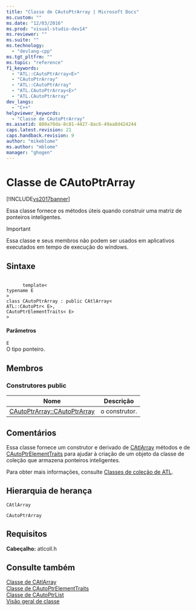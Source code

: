 ```yaml
---
title: "Classe de CAutoPtrArray | Microsoft Docs"
ms.custom: ""
ms.date: "12/03/2016"
ms.prod: "visual-studio-dev14"
ms.reviewer: ""
ms.suite: ""
ms.technology: 
  - "devlang-cpp"
ms.tgt_pltfrm: ""
ms.topic: "reference"
f1_keywords: 
  - "ATL::CAutoPtrArray<E>"
  - "CAutoPtrArray"
  - "ATL::CAutoPtrArray"
  - "ATL.CAutoPtrArray<E>"
  - "ATL.CAutoPtrArray"
dev_langs: 
  - "C++"
helpviewer_keywords: 
  - "Classe de CAutoPtrArray"
ms.assetid: 880a70da-8c81-4427-8ac6-49aa8d424244
caps.latest.revision: 21
caps.handback.revision: 9
author: "mikeblome"
ms.author: "mblome"
manager: "ghogen"
---
```

# Classe de CAutoPtrArray
[!INCLUDE[vs2017banner](../../assembler/inline/includes/vs2017banner.md)]

Essa classe fornece os métodos úteis quando construir uma matriz de ponteiros inteligentes.  
  
> [!IMPORTANT]
>  Essa classe e seus membros não podem ser usados em aplicativos executados em tempo de execução do windows.  
  
## Sintaxe  
  
```  
  
      template<  
typename E  
>  
class CAutoPtrArray : public CAtlArray<  
ATL::CAutoPtr< E>,  
CAutoPtrElementTraits< E>  
>  
```  
  
#### Parâmetros  
 `E`  
 O tipo ponteiro.  
  
## Membros  
  
### Construtores public  
  
|Nome|Descrição|  
|----------|---------------|  
|[CAutoPtrArray::CAutoPtrArray](../Topic/CAutoPtrArray::CAutoPtrArray.md)|o construtor.|  
  
## Comentários  
 Essa classe fornece um construtor e derivado de [CAtlArray](../../atl/reference/catlarray-class.md) métodos e de [CAutoPtrElementTraits](../Topic/CAutoPtrElementTraits%20Class.md) para ajudar à criação de um objeto da classe de coleção que armazena ponteiros inteligentes.  
  
 Para obter mais informações, consulte [Classes de coleção de ATL](../../atl/atl-collection-classes.md).  
  
## Hierarquia de herança  
 `CAtlArray`  
  
 `CAutoPtrArray`  
  
## Requisitos  
 **Cabeçalho:** atlcoll.h  
  
## Consulte também  
 [Classe de CAtlArray](../../atl/reference/catlarray-class.md)   
 [Classe de CAutoPtrElementTraits](../Topic/CAutoPtrElementTraits%20Class.md)   
 [Classe de CAutoPtrList](../../atl/reference/cautoptrlist-class.md)   
 [Visão geral de classe](../../atl/atl-class-overview.md)